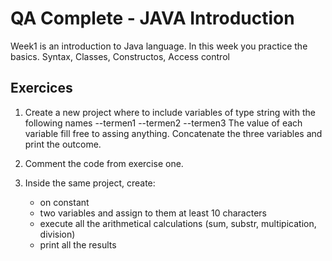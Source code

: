 # QA Complete - JAVA Introduction 

Week1 is an introduction to Java language. In this week you practice the basics. Syntax, Classes, Constructos, Access control 

## Exercices 

1. Create a new project where to include variables of type string with the following names
  --termen1
  --termen2
  --termen3
   The value of each variable fill free to assing anything.
   Concatenate the three variables and print the outcome.

2. Comment the code from exercise one.

3. Inside the same project, create:
   - on constant
   - two variables and assign to them at least 10 characters
   - execute all the arithmetical calculations (sum, substr, multipication, division)
   - print all the results 
